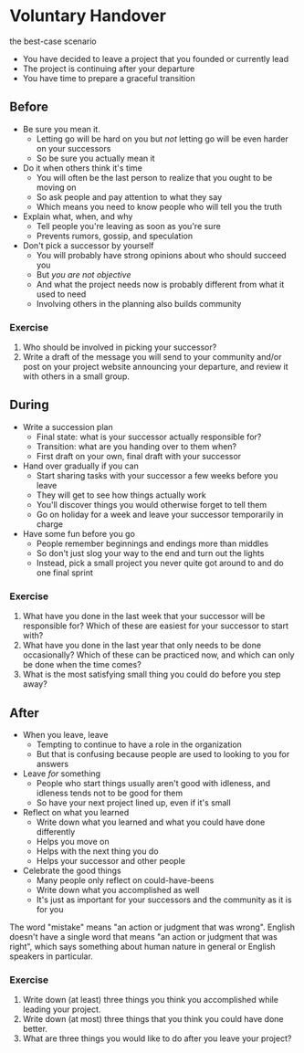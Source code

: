 # Voluntary Handover

<p class="subtitle">the best-case scenario</p>

-   You have decided to leave a project that you founded or currently lead
-   The project is continuing after your departure
-   You have time to prepare a graceful transition

## Before

-   Be sure you mean it.
    -   Letting go will be hard on you
        but *not* letting go will be even harder on your successors
    -   So be sure you actually mean it
-   Do it when others think it's time
    -   You will often be the last person to realize that you ought to be moving on
    -   So ask people and pay attention to what they say
    -   Which means you need to know people who will tell you the truth
-   Explain what, when, and why
    -   Tell people you're leaving as soon as you're sure
    -   Prevents rumors, gossip, and speculation
-   Don't pick a successor by yourself
    -   You will probably have strong opinions about who should succeed you
    -   But *you are not objective*
    -   And what the project needs now is probably different from what it used to need
    -   Involving others in the planning also builds community

<section class="exercise" markdown="1">

### Exercise

1.  Who should be involved in picking your successor?
1.  Write a draft of the message you will send to your community
    and/or post on your project website
    announcing your departure,
    and review it with others in a small group.

</section>

## During

-   Write a succession plan
    -   Final state: what is your successor actually responsible for?
    -   Transition: what are you handing over to them when?
    -   First draft on your own, final draft with your successor
-   Hand over gradually if you can
    -   Start sharing tasks with your successor a few weeks before you leave
    -   They will get to see how things actually work
    -   You'll discover things you would otherwise forget to tell them
    -   Go on holiday for a week and leave your successor temporarily in charge
-   Have some fun before you go
    -   People remember beginnings and endings more than middles
    -   So don't just slog your way to the end and turn out the lights
    -   Instead, pick a small project you never quite got around to and do one final sprint

<section class="exercise" markdown="1">

### Exercise

1.  What have you done in the last week that your successor will be responsible for?
    Which of these are easiest for your successor to start with?
1.  What have you done in the last year that only needs to be done occasionally?
    Which of these can be practiced now,
    and which can only be done when the time comes?
1.  What is the most satisfying small thing you could do before you step away?

</section>

## After

-   When you leave, leave
    -   Tempting to continue to have a role in the organization
    -   But that is confusing because people are used to looking to you for answers
-   Leave *for* something
    -   People who start things usually aren't good with idleness,
        and idleness tends not to be good for them
    -   So have your next project lined up, even if it's small
-   Reflect on what you learned
    -   Write down what you learned and what you could have done differently
    -   Helps you move on
    -   Helps with the next thing you do
    -   Helps your successor and other people
-   Celebrate the good things
    -   Many people only reflect on could-have-beens
    -   Write down what you accomplished as well
    -   It's just as important for your successors and the community
        as it is for you

<div class="callout" markdown="1">

The word "mistake" means "an action or judgment that was wrong".
English doesn't have a single word that means "an action or judgment that was right",
which says something about human nature in general
or English speakers in particular.

</div>

<section class="exercise" markdown="1">

### Exercise

1.  Write down (at least) three things you think you accomplished while leading your project.
1.  Write down (at most) three things that you think you could have done better.
1.  What are three things you would like to do after you leave your project?

</section>